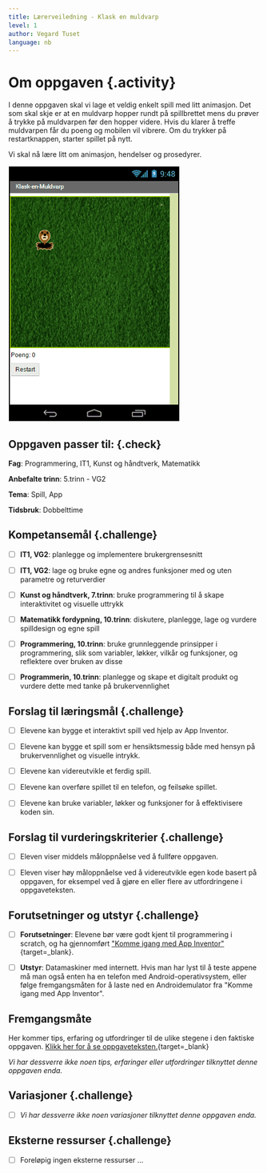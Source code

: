 ```yaml
---
title: Lærerveiledning - Klask en muldvarp
level: 1
author: Vegard Tuset
language: nb
---
```


# Om oppgaven {.activity}

I denne oppgaven skal vi lage et veldig enkelt spill med litt animasjon. Det som
skal skje er at en muldvarp hopper rundt på spillbrettet mens du prøver å trykke
på muldvarpen før den hopper videre. Hvis du klarer å treffe muldvarpen får du
poeng og mobilen vil vibrere. Om du trykker på restartknappen, starter spillet
på nytt.

Vi skal nå lære litt om animasjon, hendelser og prosedyrer.

![Bilde av spillbrettet og muldvarpen](spillbrettet.png)

## Oppgaven passer til: {.check}

__Fag__: Programmering, IT1, Kunst og håndtverk, Matematikk

__Anbefalte trinn__: 5.trinn - VG2

__Tema__: Spill, App

__Tidsbruk__: Dobbelttime

## Kompetansemål {.challenge}

- [ ] __IT1, VG2__: planlegge og implementere brukergrensesnitt

- [ ] __IT1, VG2__: lage og bruke egne og andres funksjoner med og uten
      parametre og returverdier

- [ ] __Kunst og håndtverk, 7.trinn__: bruke programmering til å skape
      interaktivitet og visuelle uttrykk

- [ ] __Matematikk fordypning, 10.trinn__: diskutere, planlegge, lage og vurdere
      spilldesign og egne spill

- [ ] __Programmering, 10.trinn__: bruke grunnleggende prinsipper i
      programmering, slik som variabler, løkker, vilkår og funksjoner, og
      reflektere over bruken av disse

- [ ] __Programmerin, 10.trinn__: planlegge og skape et digitalt produkt og
      vurdere dette med tanke på brukervennlighet

## Forslag til læringsmål {.challenge}

- [ ] Elevene kan bygge et interaktivt spill ved hjelp av App Inventor.

- [ ] Elevene kan bygge et spill som er hensiktsmessig både med hensyn på
      brukervennlighet og visuelle intrykk.

- [ ] Elevene kan videreutvikle et ferdig spill.

- [ ] Elevene kan overføre spillet til en telefon, og feilsøke spillet.

- [ ] Elevene kan bruke variabler, løkker og funksjoner for å effektivisere
      koden sin.


## Forslag til vurderingskriterier {.challenge}

- [ ] Eleven viser middels måloppnåelse ved å fullføre oppgaven.

- [ ] Eleven viser høy måloppnåelse ved å videreutvikle egen kode basert på
      oppgaven, for eksempel ved å gjøre en eller flere av utfordringene
      i oppgaveteksten.

## Forutsetninger og utstyr {.challenge}

- [ ] __Forutsetninger__: Elevene bør være godt kjent til programmering i
      scratch, og ha gjennomført ["Komme igang med App Inventor"](../introduksjon/introduksjon.html){target=_blank}.

- [ ] __Utstyr__: Datamaskiner med internett. Hvis man har lyst til å teste
      appene må man også enten ha en telefon med Android-operativsystem, eller
      følge fremgangsmåten for å laste ned en Androidemulator fra "Komme igang
      med App Inventor".

## Fremgangsmåte

Her kommer tips, erfaring og utfordringer til de ulike stegene i den faktiske
oppgaven.
[Klikk her for å se oppgaveteksten.](../KlaskEnMuldvarp/klaskenmuldvarp.html){target=_blank}

_Vi har dessverre ikke noen tips, erfaringer eller utfordringer tilknyttet denne
oppgaven enda._

## Variasjoner {.challenge}

- [ ]  _Vi har dessverre ikke noen variasjoner tilknyttet denne oppgaven enda._

## Eksterne ressurser {.challenge}

- [ ] Foreløpig ingen eksterne ressurser ...
